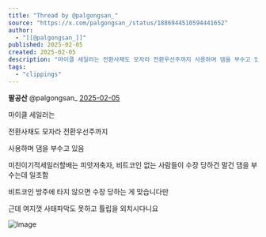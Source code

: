 ```yaml
---
title: "Thread by @palgongsan_"
source: "https://x.com/palgongsan_/status/1886944510594441652"
author:
  - "[[@palgongsan_]]"
published: 2025-02-05
created: 2025-02-05
description: "마이클 세일러는 전환사채도 모자라 전환우선주까지 사용하며 댐을 부수고 있음 미친이기적세일러할배는 피앗저축자, 비트코인 없는 사람들이 수장 당하건 말건 댐을 부수는데 일조함 비트코인 방주에 타지 않으면 수장 당하는 게 맞습니다만 근데 여지껏 사태파"
tags:
  - "clippings"
---
```

**팔공산** @palgongsan\_ [2025-02-05](https://x.com/palgongsan_/status/1886944510594441652)

마이클 세일러는

전환사채도 모자라 전환우선주까지

사용하며 댐을 부수고 있음

미친이기적세일러할배는 피앗저축자, 비트코인 없는 사람들이 수장 당하건 말건 댐을 부수는데 일조함

비트코인 방주에 타지 않으면 수장 당하는 게 맞습니다만

근데 여지껏 사태파악도 못하고 튤립을 외치시다니요

![Image](https://pbs.twimg.com/media/Gi_GB5wa4AAtYmU?format=jpg&name=large)